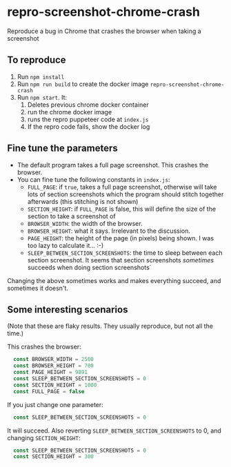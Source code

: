 # repro-screenshot-chrome-crash

Reproduce a bug in Chrome that crashes the browser when taking a screenshot

## To reproduce

1. Run `npm install`
1. Run `npm run build` to create the docker image `repro-screenshot-chrome-crash`
1. Run `npm start`. It:
   1. Deletes previous chrome docker container
   1. run the chrome docker image
   1. runs the repro puppeteer code at `index.js`
   1. If the repro code fails, show the docker log

## Fine tune the parameters

* The default program takes a full page screenshot. This crashes the browser.
* You can fine tune the following constants in `index.js`:
  * `FULL_PAGE`: if `true`, takes a full page screenshot, otherwise will take lots of section screenshots which
    the program should stitch together afterwards (this stitching is not shown)
  * `SECTION_HEIGHT`: if `FULL_PAGE` is false, this will define the size of the section to take a screenshot of
  * `BROWSER_WIDTH`: the width of the browser.
  * `BROWSER_HEIGHT`: what it says. Irrelevant to the discussion.
  * `PAGE_HEIGHT`: the height of the page (in pixels) being shown. I was too lazy to calculate it... :-)
  * `SLEEP_BETWEEN_SECTION_SCREENSHOTS`: the time to sleep between each section screenshot. It seems that
    section screenshots _sometimes_ succeeds when doing section screenshots`

Changing the above sometimes works and makes everything succeed, and sometimes it doesn't.

## Some interesting scenarios

(Note that these are flaky results. They usually reproduce, but not all the time.)

This crashes the browser:

```js
  const BROWSER_WIDTH = 2500
  const BROWSER_HEIGHT = 700
  const PAGE_HEIGHT = 9891
  const SLEEP_BETWEEN_SECTION_SCREENSHOTS = 0
  const SECTION_HEIGHT = 1000
  const FULL_PAGE = false
```

If you just change one parameter:

```js
  const SLEEP_BETWEEN_SECTION_SCREENSHOTS = 0
```

It will succeed. Also reverting `SLEEP_BETWEEN_SECTION_SCREENSHOTS` to 0, and changing `SECTION_HEIGHT`:

```js
  const SLEEP_BETWEEN_SECTION_SCREENSHOTS = 0
  const SECTION_HEIGHT = 300
```